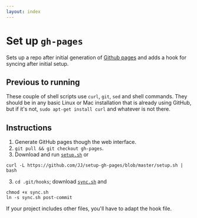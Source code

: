 ```yaml
---
layout: index
---
```


Set up `gh-pages`
==============

Sets up a repo after initial generation of [Github pages](http://pages.github.com) and adds a hook for syncing after initial setup.

## Previous to running

These couple of shell scripts use `curl`, `git`, `sed` and shell commands. They should be in any basic Linux or Mac installation that is already using GitHub, but if it's not, `sudo apt-get install curl` and whatever is not there.

## Instructions

1. Generate GitHub pages though the web interface.
2. `git pull && git checkout gh-pages`.
3. Download and run [`setup.sh`](setup.sh) or
```
curl -L https://github.com/JJ/setup-gh-pages/blob/master/setup.sh | bash
```
3. `cd .git/hooks`; download [`sync.sh`](sync.sh) and
```
chmod +x sync.sh
ln -s sync.sh post-commit
```

If your project includes other files, you'll have to adapt the hook file. 
